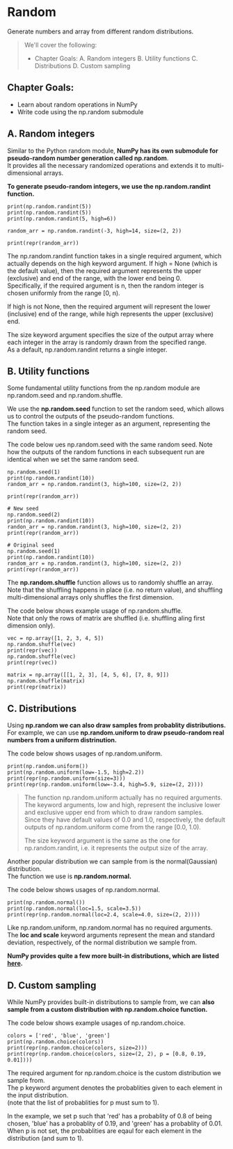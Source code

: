 # Random

Generate numbers and array from different random distributions.

> We'll cover the following:
>
> - Chapter Goals:
>   A. Random integers
>   B. Utility functions
>   C. Distributions
>   D. Custom sampling

## Chapter Goals:

- Learn about random operations in NumPy
- Write code using the np.random submodule

## A. Random integers

Similar to the Python random module, **NumPy has its own submodule for pseudo-random number generation called np.random**.  
 It provides all the necessary randomized operations and extends it to multi-dimensional arrays.

**To generate pseudo-random integers, we use the np.random.randint function.**

    print(np.random.randint(5))
    print(np.random.randint(5))
    print(np.random.randint(5, high=6))

    random_arr = np.random.randint(-3, high=14, size=(2, 2))

    print(repr(random_arr))

The np.random.randint function takes in a single required argument, which actually depends on the high keyword argument. If high = None (which is the default value), then the required argument represents the upper (exclusive) and end of the range, with the lower end being 0.  
 Specifically, if the required argument is n, then the random integer is chosen uniformly from the range [0, n).

If high is not None, then the required argument will represent the lower (inclusive) end of the range, while high represents the upper (exclusive) end.

The size keyword argument specifies the size of the output array where each integer in the array is randomly drawn from the specified range.  
 As a default, np.random.randint returns a single integer.

## B. Utility functions

Some fundamental utility functions from the np.random module are np.random.seed and np.random.shuffle.

We use the **np.random.seed** function to set the random seed, which allows us to control the outputs of the pseudo-random functions.  
 The function takes in a single integer as an argument, representing the random seed.

The code below ues np.random.seed with the same random seed. Note how the outputs of the random functions in each subsequent run are identical when we set the same random seed.

    np.random.seed(1)
    print(np.random.randint(10))
    random_arr = np.random.randint(3, high=100, size=(2, 2))

    print(repr(random_arr))

    # New seed
    np.random.seed(2)
    print(np.random.randint(10))
    randon_arr = np.random.randint(3, high=100, size=(2, 2))
    print(repr(random_arr))

    # Original seed
    np.random.seed(1)
    print(np.random.randint(10))
    random_arr = np.random.randint(3, high=100, size=(2, 2))
    print(repr(random_arr))

The **np.random.shuffle** function allows us to randomly shuffle an array. Note that the shuffling happens in place (i.e. no return value), and shuffling multi-dimensional arrays only shuffles the first dimension.

The code below shows example usage of np.random.shuffle.  
Note that only the rows of matrix are shuffled (i.e. shuffling aling first dimension only).

    vec = np.array([1, 2, 3, 4, 5])
    np.random.shuffle(vec)
    print(repr(vec))
    np.random.shuffle(vec)
    print(repr(vec))

    matrix = np.array([[1, 2, 3], [4, 5, 6], [7, 8, 9]])
    np.random.shuffle(matrix)
    print(repr(matrix))

## C. Distributions

Using **np.random we can also draw samples from probablity distributions.**  
 For example, we can use **np.random.uniform to draw pseudo-random real numbers from a uniform distrinution.**

The code below shows usages of np.random.uniform.

    print(np.random.uniform())
    print(np.random.uniform(low=-1.5, high=2.2))
    print(repr(np.random.uniform(size=3)))
    print(repr(np.random.uniform(low=-3.4, high=5.9, size=(2, 2))))

> The function np.random.uniform actually has no required arguments. The keyword arguments, low and high, represent the inclusive lower and exclusive upper end from which to draw random samples.  
>  Since they have default values of 0.0 and 1.0, respectively, the default outputs of np.random.uniform come from the range [0.0, 1.0).
>
> The size keyword argument is the same as the one for np.random.randint, i.e. it represents the output size of the array.

Another popular distribution we can sample from is the normal(Gaussian) distribution.  
 The function we use is **np.random.normal.**

The code below shows usages of np.random.normal.

    print(np.random.normal())
    print(np.random.normal(loc=1.5, scale=3.5))
    print(repr(np.random.normal(loc=2.4, scale=4.0, size=(2, 2))))

Like np.random.uniform, np.random.normal has no required arguments.  
 The **loc and scale** keyword arguments represent the mean and standard deviation, respectively, of the normal distribution we sample from.

**NumPy provides quite a few more built-in distributions, which are listed [here](https://docs.scipy.org/doc/numpy-1.14.1/reference/routines.random.html).**

## D. Custom sampling

While NumPy provides built-in distributions to sample from, we can **also sample from a custom distribution with np.random.choice function.**

The code below shows example usages of np.random.choice.

    colors = ['red', 'blue', 'green']
    print(np.random.choice(colors))
    print(repr(np.random.choice(colors, size=2)))
    print(repr(np.random.choice(colors, size=(2, 2), p = [0.8, 0.19, 0.01])))

The required argument for np.random.choice is the custom distribution we sample from.  
 The p keyword argument denotes the probablities given to each element in the input distribution.  
 (note that the list of probablities for p must sum to 1).

In the example, we set p such that 'red' has a probablity of 0.8 of being chosen, 'blue' has a probablity of 0.19, and 'green' has a probablity of 0.01. When p is not set, the probablities are eqaul for each element in the distribution (and sum to 1).
